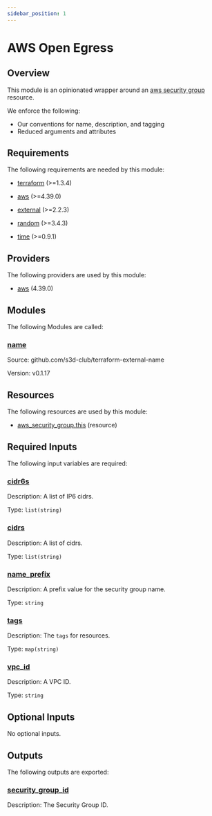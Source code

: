 ```yaml
---
sidebar_position: 1
---
```


# AWS Open Egress

## Overview
This module is an opinionated wrapper around an [aws security group][awss]
resource.

We enforce the following:
- Our conventions for name, description, and tagging
- Reduced arguments and attributes

[chge]: ./CHANGES.md
[code]: ./CODE-OF-CONDUCT.md
[cont]: ./CONTRIBUTING.md
[lice]: ./LICENSE.md
[awss]: https://registry.terraform.io/providers/hashicorp/aws/latest/docs/resources/security_group

## Requirements

The following requirements are needed by this module:

- <a name="requirement_terraform"></a> [terraform](#requirement\_terraform) (>=1.3.4)

- <a name="requirement_aws"></a> [aws](#requirement\_aws) (>=4.39.0)

- <a name="requirement_external"></a> [external](#requirement\_external) (>=2.2.3)

- <a name="requirement_random"></a> [random](#requirement\_random) (>=3.4.3)

- <a name="requirement_time"></a> [time](#requirement\_time) (>=0.9.1)

## Providers

The following providers are used by this module:

- <a name="provider_aws"></a> [aws](#provider\_aws) (4.39.0)

## Modules

The following Modules are called:

### <a name="module_name"></a> [name](#module\_name)

Source: github.com/s3d-club/terraform-external-name

Version: v0.1.17

## Resources

The following resources are used by this module:

- [aws_security_group.this](https://registry.terraform.io/providers/hashicorp/aws/latest/docs/resources/security_group) (resource)

## Required Inputs

The following input variables are required:

### <a name="input_cidr6s"></a> [cidr6s](#input\_cidr6s)

Description: A list of IP6 cidrs.

Type: `list(string)`

### <a name="input_cidrs"></a> [cidrs](#input\_cidrs)

Description: A list of cidrs.

Type: `list(string)`

### <a name="input_name_prefix"></a> [name\_prefix](#input\_name\_prefix)

Description: A prefix value for the security group name.

Type: `string`

### <a name="input_tags"></a> [tags](#input\_tags)

Description: The `tags` for resources.

Type: `map(string)`

### <a name="input_vpc_id"></a> [vpc\_id](#input\_vpc\_id)

Description: A VPC ID.

Type: `string`

## Optional Inputs

No optional inputs.

## Outputs

The following outputs are exported:

### <a name="output_security_group_id"></a> [security\_group\_id](#output\_security\_group\_id)

Description: The Security Group ID.
